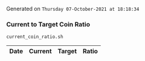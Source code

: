 Generated on `Thursday 07-October-2021 at 18:18:34`

### Current to Target Coin Ratio
`current_coin_ratio.sh`

Date|Current|Target|Ratio
---|---|---|---
